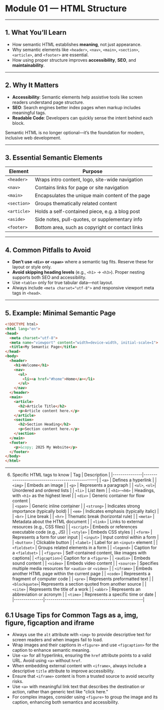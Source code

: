 # Module 01 — HTML Structure

---

## 1. What You’ll Learn

- How semantic HTML establishes **meaning**, not just appearance.
- Why semantic elements like `<header>`, `<nav>`, `<main>`, `<section>`, `<article>`, and `<footer>` are essential.
- How using proper structure improves **accessibility**, **SEO**, and **maintainability**.

---

## 2. Why It Matters

- **Accessibility**: Semantic elements help assistive tools like screen readers understand page structure.  
- **SEO**: Search engines better index pages when markup includes meaningful tags. 
- **Readable Code**: Developers can quickly sense the intent behind each block. 

Semantic HTML is no longer optional—it’s the foundation for modern, inclusive web development. 

---

## 3. Essential Semantic Elements

| Element       | Purpose                                           |
|---------------|--------------------------------------------------|
| `<header>`    | Wraps intro content, logo, site-wide navigation  |
| `<nav>`       | Contains links for page or site navigation       |
| `<main>`      | Encapsulates the unique main content of the page |
| `<section>`   | Groups thematically related content              |
| `<article>`   | Holds a self-contained piece, e.g. a blog post   |
| `<aside>`     | Side notes, pull-quotes, or supplementary info   |
| `<footer>`    | Bottom area, such as copyright or contact links  | 

---

## 4. Common Pitfalls to Avoid

- **Don’t use `<div>` or `<span>`** where a semantic tag fits. Reserve these for layout or style only.   
- **Avoid skipping heading levels** (e.g., `<h1>` → `<h3>`). Proper nesting supports both SEO and accessibility.  
- Use `<table>` only for true tabular data—not layout.  
- Always include `<meta charset="utf-8">` and responsive viewport meta tags in `<head>`.

---

## 5. Example: Minimal Semantic Page

```html
<!DOCTYPE html>
<html lang="en">
<head>
  <meta charset="utf-8">
  <meta name="viewport" content="width=device-width, initial-scale=1">
  <title>My Semantic Page</title>
</head>
<body>
  <header>
    <h1>Welcome</h1>
    <nav>
      <ul>
        <li><a href="#home">Home</a></li>
      </ul>
    </nav>
  </header>
  <main>
    <article>
      <h2>Article Title</h2>
      <p>Article content here.</p>
    </article>
    <section>
      <h2>Section Heading</h2>
      <p>Section content here.</p>
    </section>
  </main>
  <footer>
    <p>&copy; 2025 My Website</p>
  </footer>
</body>
</html>
```

---

6. Specific HTML tags to know
| Tag           | Description                                      |
|---------------|--------------------------------------------------|
| `<a>`         | Defines a hyperlink                               |
| `<img>`       | Embeds an image                                  |
| `<p>`         | Represents a paragraph                            |
| `<ul>`, `<ol>`| Unordered and ordered lists                       |
| `<li>`        | List item                                        |
| `<h1>`-`<h6>` | Headings, with `<h1>` as the highest level       |
| `<div>`       | Generic container for flow content               |  
| `<span>`      | Generic inline container                         |
| `<strong>`    | Indicates strong importance (typically bold)     |
| `<em>`        | Indicates emphasis (typically italic)            |
| `<br>`        | Line break                                       |
| `<hr>`        | Thematic break (horizontal rule)                 |
| `<meta>`      | Metadata about the HTML document                 |
| `<link>`      | Links to external resources (e.g., CSS files)    |
| `<script>`    | Embeds or references executable code (e.g., JS)  |
| `<style>`     | Embeds CSS styles                                |
| `<form>`      | Represents a form for user input                 |
| `<input>`     | Input control within a form                       |
| `<button>`    | Clickable button                                 |
| `<label>`     | Label for an `<input>` element                    |
| `<fieldset>`  | Groups related elements in a form                 |
| `<legend>`    | Caption for a `<fieldset>`                        |
| `<figure>`    | Self-contained content, like images with captions|
| `<figcaption>`| Caption for a `<figure>`                          |
| `<audio>`     | Embeds sound content                              |
| `<video>`     | Embeds video content                              |
| `<source>`    | Specifies multiple media resources for `<audio>` or `<video>` |
| `<iframe>`    | Embeds another HTML page within the current page  |
| `<code>`       | Represents a fragment of computer code            |
| `<pre>`       | Represents preformatted text                      |
| `<blockquote>`| Represents a section quoted from another source   |
| `<cite>`      | Represents the title of a work                    |
| `<abbr>`      | Represents an abbreviation or acronym             |
| `<time>`      | Represents a specific time or date                |
|---------------|--------------------------------------------------|

## 6.1 Usage Tips for Common Tags as a, img, figure, figcaption and iframe
- Always use the `alt` attribute with `<img>` to provide descriptive text for screen readers and when images fail to load.
- Wrap images and their captions in `<figure>` and use `<figcaption>` for the caption to enhance semantic meaning.
- Use `<a>` for all hyperlinks, ensuring the `href` attribute points to a valid URL. Avoid using `<a>` without `href`.
- When embedding external content with `<iframe>`, always include a descriptive `title` attribute to improve accessibility. 
- Ensure that `<iframe>` content is from a trusted source to avoid security risks.
- Use `<a>` with meaningful link text that describes the destination or action, rather than generic text like "click here."
- For complex images, consider using `<figure>` to group the image and its caption, enhancing both semantics and accessibility.

